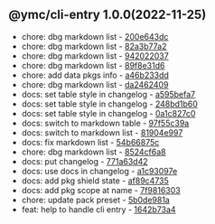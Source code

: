 <a name="1.0.0">

## @ymc/cli-entry 1.0.0(2022-11-25)</a> 
- chore: dbg markdown list - [200e643dc](https://github.com/ymc-github/js-idea/commit/e200e643dc271cad731c6b0f601b8a50011520a2 "chore(core): dbg markdown list&#10;&#10;dbg header title link&#10;&#10;generated by ymc@robot")
- chore: dbg markdown list - [82a3b77a2](https://github.com/ymc-github/js-idea/commit/e82a3b77a2dd292ce747a2c2e66e2f06e9565dbe "chore(core): dbg markdown list&#10;&#10;export encode,decode handle&#10;define some transfrom&#10;binary,unit16,uri&#10;&#10;generated by ymc@robot")
- chore: dbg markdown list - [942022037](https://github.com/ymc-github/js-idea/commit/794202203798513e726213e5cd4155aacd036802 "chore(core): dbg markdown list&#10;&#10;encodeUri,&#10;decodeUri,&#10;encodeUnit16,&#10;decodeUnit16,&#10;encodeUtf8,&#10;decodeUtf8,&#10;getBase64FromBinary,&#10;getBinaryFromBase64,&#10;randomKeys,&#10;encodeBase64,&#10;decodeBase64,&#10;encode,&#10;decode&#10;&#10;generated by ymc@robot")
- chore: dbg markdown list - [89f8e31d6](https://github.com/ymc-github/js-idea/commit/189f8e31d6e9a591a7c36f961673b5174714cbb3 "chore(core): dbg markdown list&#10;&#10;encodeUri,&#10;decodeUri,&#10;encodeUnit16,&#10;decodeUnit16,&#10;encodeUtf8,&#10;decodeUtf8,&#10;randomKeys,&#10;encodeBase64,&#10;decodeBase64,&#10;encode,&#10;decode&#10;&#10;generated by ymc@robot")
- chore: add data pkgs info - [a46b233dd](https://github.com/ymc-github/js-idea/commit/ca46b233dd065aab6eea6deef9053cde9f802f99 "chore(core): add data pkgs info&#10;&#10;")
- chore: dbg markdown list - [da2462409](https://github.com/ymc-github/js-idea/commit/3da2462409b030969da7ebb402dc7eb20164954b "chore(core): dbg markdown list&#10;&#10;set option.n=10 in demo&#10;&#10;generated by ymc@robot")
- docs: set table style in changelog - [a595befa7](https://github.com/ymc-github/js-idea/commit/ea595befa76d315220a883a6a1007379b184381a "docs(core): set table style in changelog&#10;&#10;to keep zero error,warn&#10;to keep package.json to be not-modified&#10;&#10;generated by ymc@robot")
- docs: set table style in changelog - [248bd1b60](https://github.com/ymc-github/js-idea/commit/3248bd1b60c2242c1bc8ef817db179ca0a29593d "docs(core): set table style in changelog&#10;&#10;to keep zero error,warn&#10;to keep package.json to be not-modified&#10;&#10;generated by ymc@robot")
- docs: set table style in changelog - [0a1c827c0](https://github.com/ymc-github/js-idea/commit/40a1c827c0238ea24a6b062a06df5829005f3c12 "docs(core): set table style in changelog&#10;&#10;to keep zero error,warn&#10;to keep package.json to be not-modified&#10;&#10;generated by ymc@robot")
- docs: switch to markdown table - [97f55c39a](https://github.com/ymc-github/js-idea/commit/097f55c39a0f2b51d772d0e7b0b855e8d07e610f "docs(core): switch to markdown table&#10;&#10;to keep zero error,warn&#10;to keep package.json to be not-modified&#10;&#10;generated by ymc@robot")
- docs: switch to markdown list - [81904e997](https://github.com/ymc-github/js-idea/commit/781904e9974f1f40f86645a861e921fed1483fba "docs(core): switch to markdown list&#10;&#10;do not ignore docs type&#10;&#10;generated by ymc@robot")
- docs: fix markdown list - [54b66875c](https://github.com/ymc-github/js-idea/commit/454b66875c590757eb1814750b0117afef91b9ed "docs(core): fix markdown list&#10;&#10;do not ignore docs type&#10;&#10;generated by ymc@robot")
- chore: dbg markdown list - [8524cf6a8](https://github.com/ymc-github/js-idea/commit/98524cf6a8b8764d7a4ae891e5c9207b30ee1585 "chore(core): dbg markdown list&#10;&#10;set table center&#10;set col width&#10;&#10;generated by ymc@robot")
- docs: put changelog - [771a63d42](https://github.com/ymc-github/js-idea/commit/d771a63d42c9a82a3f2e9930679b647f6eb96b09 "docs(core): put changelog&#10;&#10;export handle as default&#10;&#10;generated by ymc@robot")
- docs: use docs in changelog - [a1c93097e](https://github.com/ymc-github/js-idea/commit/da1c93097e6157dae2617b6a9af7a89b1cb3ca9b "docs(core): use docs in changelog&#10;&#10;to keep zero error,warn&#10;to keep package.json to be not-modified&#10;&#10;generated by ymc@robot")
- docs: add pkg shield state - [af89c4735](https://github.com/ymc-github/js-idea/commit/aaf89c47358fc7e081c039bd30a51e0ede3fadb2 "docs(core): add pkg shield state&#10;&#10;to keep zero error,warn&#10;to keep package.json to be not-modified&#10;&#10;generated by ymc@robot")
- docs: add pkg scope at name - [7f9816303](https://github.com/ymc-github/js-idea/commit/17f9816303affed7df6cf9d56cf31f4ee2c7cbd5 "docs(core): add pkg scope at name&#10;&#10;args to flags&#10;&#10;generated by ymc@robot")
- chore: update pack preset - [5b0de981a](https://github.com/ymc-github/js-idea/commit/a5b0de981ab50774ae0820486d1f2b6959c59f7a "chore(core): update pack preset&#10;&#10;define extend handle in base file&#10;extend prototype in enhance file&#10;&#10;generated by ymc@robot")
- feat: help to handle cli entry - [1642b73a4](https://github.com/ymc-github/js-idea/commit/01642b73a4180669f2e9daa9dc627f760fab214a "feat(core): help to handle cli entry&#10;&#10;with script&#10;&#10;generated by ymc@robot")